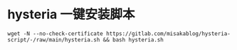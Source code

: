 # hysteria 一键安装脚本

```shell
wget -N --no-check-certificate https://gitlab.com/misakablog/hysteria-script/-/raw/main/hysteria.sh && bash hysteria.sh
```
